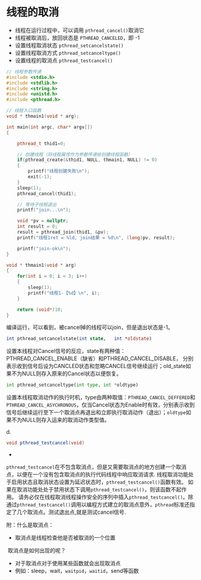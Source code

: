 # 线程的取消

- 线程在运行过程中，可以调用 `pthread_cancel()`取消它
- 线程被取消后，放回状态是 `PTHREAD_CANCELED`，即 -1
- 设置线程取消状态 `pthread_setcancelstate()`
- 设置线程取消方式 `pthread_setcanceltype()`
- 设置线程的取消点 `pthread_testcancel()`



```c++
// 线程参数传递
#include <stdio.h>
#include <stdlib.h>
#include <string.h>
#include <unistd.h>
#include <pthread.h>

// 线程入口函数
void * thmain1(void * arg);

int main(int argc, char* argv[])
{

    pthread_t thid1=0;

    // 创建线程（将线程属性作为参数传递给创建线程函数）
    if(pthread_create(&thid1, NULL, thmain1, NULL) != 0)
    {
        printf("线程创建失败\n");
        exit(-1);
    }
    sleep(1);
    pthread_cancel(thid1);

    // 等待子线程退出
    printf("join...\n");

    void *pv = nullptr;
    int result = 0;
    result = pthread_join(thid1, &pv);
    printf("线程1ret = %ld, join结果 = %d\n", (long)pv, result);

    printf("join-ok\n");
}

void * thmain1(void * arg)
{
    for(int i = 0; i < 3; i++)
    {
        sleep(1);
        printf("线程1-【%d】\n", i);
    }

    return (void*)10;
}


```

编译运行，可以看到，被cancel掉的线程可以join，但是退出状态是-1。

```perl
int pthread_setcancelstate(int state,   int *oldstate)  
```

设置本线程对Cancel信号的反应，state有两种值：PTHREAD_CANCEL_ENABLE（缺省）和PTHREAD_CANCEL_DISABLE，
分别表示收到信号后设为CANCLED状态和忽略CANCEL信号继续运行；old_state如果不为NULL则存入原来的Cancel状态以便恢复。

```python
int pthread_setcanceltype(int type, int *oldtype)  
```

设置本线程取消动作的执行时机，type由两种取值：`PTHREAD_CANCEL_DEFFERED`和`PTHREAD_CANCEL_ASYCHRONOUS`，仅当Cancel状态为Enable时有效，分别表示收到信号后继续运行至下一个取消点再退出和立即执行取消动作（退出）；`oldtype`如果不为NULL则存入运来的取消动作类型值。

d.

```java
void pthread_testcancel(void)
```

-  

`pthread_testcancel`在不包含取消点，但是又需要取消点的地方创建一个取消点，以便在一个没有包含取消点的执行代码线程中响应取消请求.
线程取消功能处于启用状态且取消状态设置为延迟状态时，`pthread_testcancel()`函数有效。
如果在取消功能处处于禁用状态下调用`pthread_testcancel()`，则该函数不起作用。
请务必仅在线程取消线程操作安全的序列中插入`pthread_testcancel()`。除通过`pthread_testcancel()`调用以编程方式建立的取消点意外，`pthread`标准还指定了几个取消点。测试退出点,就是测试cancel信号.

附：什么是取消点：

- 取消点是线程检查他是否被取消的一个位置

​    取消点是如何出现的呢？

- 对于取消点对于使用某些函数就会出现取消点
- 例如：sleep，wait，`waitpid`，`waitid`，send等函数